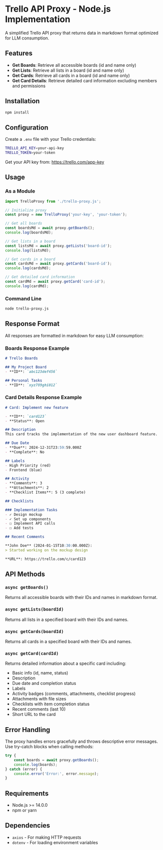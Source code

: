# Trello API Proxy - Node.js Implementation

A simplified Trello API proxy that returns data in markdown format optimized for LLM consumption.

## Features

- **Get Boards**: Retrieve all accessible boards (id and name only)
- **Get Lists**: Retrieve all lists in a board (id and name only)  
- **Get Cards**: Retrieve all cards in a board (id and name only)
- **Get Card Details**: Retrieve detailed card information excluding members and permissions

## Installation

```bash
npm install
```

## Configuration

Create a `.env` file with your Trello credentials:

```bash
TRELLO_API_KEY=your-api-key
TRELLO_TOKEN=your-token
```

Get your API key from: https://trello.com/app-key

## Usage

### As a Module

```javascript
import TrelloProxy from './trello-proxy.js';

// Initialize proxy
const proxy = new TrelloProxy('your-key', 'your-token');

// Get all boards
const boardsMd = await proxy.getBoards();
console.log(boardsMd);

// Get lists in a board
const listsMd = await proxy.getLists('board-id');
console.log(listsMd);

// Get cards in a board
const cardsMd = await proxy.getCards('board-id');
console.log(cardsMd);

// Get detailed card information
const cardMd = await proxy.getCard('card-id');
console.log(cardMd);
```

### Command Line

```bash
node trello-proxy.js
```

## Response Format

All responses are formatted in markdown for easy LLM consumption:

### Boards Response Example

```markdown
# Trello Boards

## My Project Board
- **ID**: `abc123def456`

## Personal Tasks
- **ID**: `xyz789ghi012`
```

### Card Details Response Example

```markdown
# Card: Implement new feature

- **ID**: `card123`
- **Status**: Open

## Description
This card tracks the implementation of the new user dashboard feature.

## Due Date
- **Due**: 2024-12-31T23:59:59.000Z
- **Complete**: No

## Labels
- High Priority (red)
- Frontend (blue)

## Activity
- **Comments**: 3
- **Attachments**: 2
- **Checklist Items**: 5 (3 complete)

## Checklists

### Implementation Tasks
- ✓ Design mockup
- ✓ Set up components
- ☐ Implement API calls
- ☐ Add tests

## Recent Comments

**John Doe** (2024-01-15T10:30:00.000Z):
> Started working on the mockup design

**URL**: https://trello.com/c/card123
```

## API Methods

### `async getBoards()`
Returns all accessible boards with their IDs and names in markdown format.

### `async getLists(boardId)`
Returns all lists in a specified board with their IDs and names.

### `async getCards(boardId)`
Returns all cards in a specified board with their IDs and names.

### `async getCard(cardId)`
Returns detailed information about a specific card including:
- Basic info (id, name, status)
- Description
- Due date and completion status
- Labels
- Activity badges (comments, attachments, checklist progress)
- Attachments with file sizes
- Checklists with item completion status
- Recent comments (last 10)
- Short URL to the card

## Error Handling

The proxy handles errors gracefully and throws descriptive error messages. Use try-catch blocks when calling methods:

```javascript
try {
    const boards = await proxy.getBoards();
    console.log(boards);
} catch (error) {
    console.error('Error:', error.message);
}
```

## Requirements

- Node.js >= 14.0.0
- npm or yarn

## Dependencies

- `axios` - For making HTTP requests
- `dotenv` - For loading environment variables
